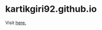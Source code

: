 # kartikgiri92.github.io
Visit <a href="https://kartikgiri92.github.io/" target="_blank"> here. </a>
